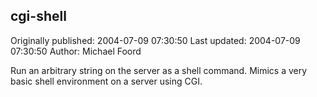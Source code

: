 ## cgi-shell

Originally published: 2004-07-09 07:30:50
Last updated: 2004-07-09 07:30:50
Author: Michael Foord

Run an arbitrary string on the server as a shell command. Mimics a very basic shell environment on a server using CGI.